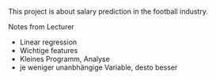 This project is about salary prediction in the football industry. 

Notes from Lecturer

- Linear regression
- Wichtige features
- Kleines Programm, Analyse 
- je weniger unanbhängige Variable, desto besser

